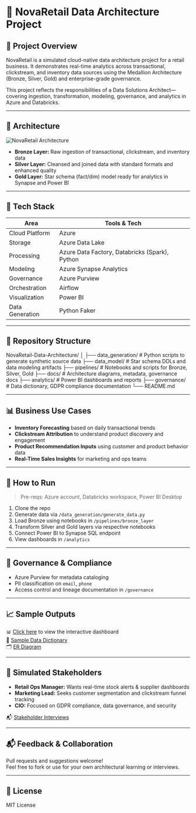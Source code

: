 # 🛒 NovaRetail Data Architecture Project

## 🚀 Project Overview
NovaRetail is a simulated cloud-native data architecture project for a retail business. It demonstrates real-time analytics across transactional, clickstream, and inventory data sources using the Medallion Architecture (Bronze, Silver, Gold) and enterprise-grade governance.

This project reflects the responsibilities of a Data Solutions Architect—covering ingestion, transformation, modeling, governance, and analytics in Azure and Databricks.

---

## 🧱 Architecture

![NovaRetail Architecture](docs/architecture_diagram.png)

- **Bronze Layer:** Raw ingestion of transactional, clickstream, and inventory data
- **Silver Layer:** Cleansed and joined data with standard formats and enhanced quality
- **Gold Layer:** Star schema (fact/dim) model ready for analytics in Synapse and Power BI

---

## 🧰 Tech Stack

| Area | Tools & Tech |
|------|--------------|
| Cloud Platform | Azure |
| Storage | Azure Data Lake |
| Processing | Azure Data Factory, Databricks (Spark), Python |
| Modeling | Azure Synapse Analytics |
| Governance | Azure Purview |
| Orchestration | Airflow |
| Visualization | Power BI |
| Data Generation | Python Faker |

---

## 📁 Repository Structure

NovaRetail-Data-Architecture/
│
├── data_generation/ # Python scripts to generate synthetic source data
├── data_model/ # Star schema DDLs and data modeling artifacts
├── pipelines/ # Notebooks and scripts for Bronze, Silver, Gold
├── docs/ # Architecture diagrams, metadata, governance docs
├── analytics/ # Power BI dashboards and reports
├── governance/ # Data dictionary, GDPR compliance documentation
└── README.md


---

## 📊 Business Use Cases

- **Inventory Forecasting** based on daily transactional trends
- **Clickstream Attribution** to understand product discovery and engagement
- **Product Recommendation Inputs** using customer and product behavior data
- **Real-Time Sales Insights** for marketing and ops teams

---

## 🧪 How to Run

> Pre-reqs: Azure account, Databricks workspace, Power BI Desktop

1. Clone the repo
2. Generate data via `/data_generation/generate_data.py`
3. Load Bronze using notebooks in `/pipelines/bronze_layer`
4. Transform Silver and Gold layers via respective notebooks
5. Connect Power BI to Synapse SQL endpoint
6. View dashboards in `/analytics`

---

## 🔐 Governance & Compliance

- Azure Purview for metadata cataloging
- PII classification on `email`, `phone`
- Access control and lineage documentation in `/governance`

---

## 📈 Sample Outputs

📊 [Click here](analytics/sales_dashboard.pbix) to view the interactive dashboard  
📄 [Sample Data Dictionary](governance/data_dictionary.xlsx)  
🗂️ [ER Diagram](docs/star_schema.png)

---

## 👤 Simulated Stakeholders

- **Retail Ops Manager:** Wants real-time stock alerts & supplier dashboards
- **Marketing Lead:** Seeks customer segmentation and clickstream funnel tracking
- **CIO:** Focused on GDPR compliance, data governance, and security

📬 [Stakeholder Interviews](docs/stakeholder_requests.md)


---


## 📬 Feedback & Collaboration

Pull requests and suggestions welcome!  
Feel free to fork or use for your own architectural learning or interviews.

---

## 📄 License
MIT License